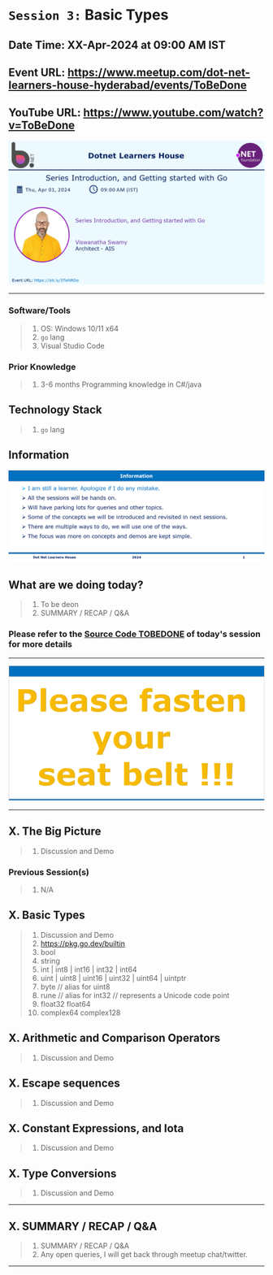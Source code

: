 # `Session 3:` Basic Types

## Date Time: XX-Apr-2024 at 09:00 AM IST

## Event URL: <https://www.meetup.com/dot-net-learners-house-hyderabad/events/ToBeDone>

## YouTube URL: <https://www.youtube.com/watch?v=ToBeDone>

![Viswanatha Swamy P K |150x150](../images/S1/ViswanathaSwamyPK.PNG)

---

### Software/Tools

> 1. OS: Windows 10/11 x64
> 1. `go` lang
> 1. Visual Studio Code

### Prior Knowledge

> 1. 3-6 months Programming knowledge in C#/java

## Technology Stack

> 1. `go` lang

## Information

![Information | 100x100](../images/Information.PNG)

## What are we doing today?

> 1. To be deon
> 1. SUMMARY / RECAP / Q&A

### Please refer to the [**Source Code TOBEDONE**](https://github.com/ViswanathaSwamy-PK-TechSkillz-Academy/minimal-apis) of today's session for more details

---

![Fasten Your Seat Belt | 100x100](../images/SeatBelt.PNG)

---

## X. The Big Picture

> 1. Discussion and Demo

### Previous Session(s)

> 1. N/A

## X. Basic Types

> 1. Discussion and Demo
> 1. <https://pkg.go.dev/builtin>
> 1. bool
> 1. string
> 1. int | int8 | int16 | int32 | int64
> 1. uint | uint8 | uint16 | uint32 | uint64 | uintptr
> 1. byte // alias for uint8
> 1. rune // alias for int32 // represents a Unicode code point
> 1. float32 float64
> 1. complex64 complex128

## X. Arithmetic and Comparison Operators

> 1. Discussion and Demo

## X. Escape sequences

> 1. Discussion and Demo

## X. Constant Expressions, and Iota

> 1. Discussion and Demo

## X. Type Conversions

> 1. Discussion and Demo

---

## X. SUMMARY / RECAP / Q&A

> 1. SUMMARY / RECAP / Q&A
> 2. Any open queries, I will get back through meetup chat/twitter.

---
